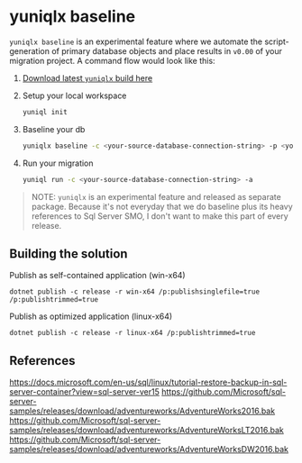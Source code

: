 # yuniqlx baseline

`yuniqlx baseline` is an experimental feature where we automate the script-generation of primary database objects and place results in `v0.00` of your migration project.  A command flow would look like this:

1. [Download latest `yuniqlx` build here](https://github.com/rdagumampan/yuniql-exploratory/releases/tag/latest)
2. Setup your local workspace

	```bash
	yuniql init
	```

3. Baseline your db

	```bash
	yuniqlx baseline -c <your-source-database-connection-string> -p <your-v0.00-directory-path>
	```

4. Run your migration

	```bash
	yuniql run -c <your-source-database-connection-string> -a
	```

>NOTE: `yuniqlx` is an experimental feature and released as separate package. Because it's not everyday that we do baseline plus its heavy references to Sql Server SMO, I don't want to make this part of every release.

## Building the solution

Publish as self-contained application (win-x64)
```console
dotnet publish -c release -r win-x64 /p:publishsinglefile=true /p:publishtrimmed=true
```

Publish as optimized application (linux-x64)
```console
dotnet publish -c release -r linux-x64 /p:publishtrimmed=true
```

## References

https://docs.microsoft.com/en-us/sql/linux/tutorial-restore-backup-in-sql-server-container?view=sql-server-ver15
https://github.com/Microsoft/sql-server-samples/releases/download/adventureworks/AdventureWorks2016.bak
https://github.com/Microsoft/sql-server-samples/releases/download/adventureworks/AdventureWorksLT2016.bak
https://github.com/Microsoft/sql-server-samples/releases/download/adventureworks/AdventureWorksDW2016.bak
